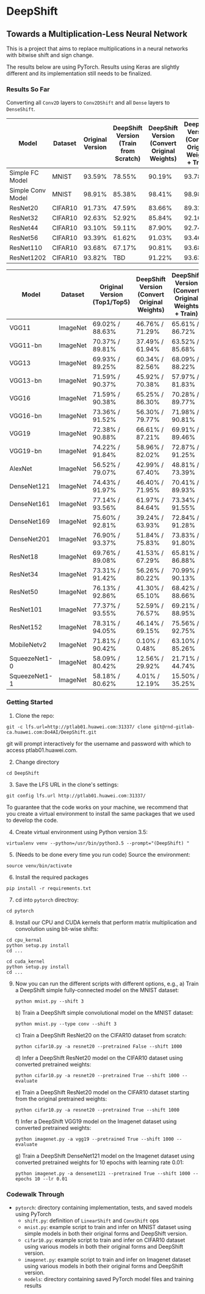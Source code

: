 # DeepShift
## Towards a Multiplication-Less Neural Network

This is a project that aims to replace multiplications in a neural networks with bitwise shift and sign change.

The results below are using PyTorch. Results using Keras are slightly different and its implementation still needs to be finalized.

### Results So Far
Converting all `Conv2D` layers to `Conv2DShift` and all `Dense` layers to `DenseShift`.


| Model | Dataset | Original Version | DeepShift Version<br>(Train from Scratch) | DeepShift Version<br>(Convert Original Weights) | DeepShift Version<br>(Convert Original Weights<br>+ Train) 
|-------| ------- | -------------------------- | ----------------------------- | ----------------------------- | ----------------------------- |
| Simple FC Model | MNIST | 93.59% | 78.55% | 90.19% | 93.78% |
| Simple Conv Model | MNIST | 98.91% | 85.38% | 98.41% | 98.98% |
| ResNet20 | CIFAR10 | 91.73% | 47.59% | 83.66% | 89.32% |
| ResNet32 | CIFAR10 | 92.63% | 52.92% | 85.84% | 92.16% |
| ResNet44 | CIFAR10 | 93.10% | 59.11% | 87.90% | 92.74% |
| ResNet56 | CIFAR10 | 93.39% | 61.62% | 91.03% | 93.46% |
| ResNet110 | CIFAR10 | 93.68% | 67.17% | 90.81% | 93.68% | 
| ResNet1202 | CIFAR10 | 93.82% | TBD | 91.22% | 93.63% |


| Model | Dataset | Original Version (Top1/Top5) | DeepShift Version<br>(Convert Original Weights) | DeepShift Version<br>(Convert Original Weights<br>+ Train) |
| ----- | ------- | ------------------------ | ---------------- | -------------------------- |
| VGG11 | ImageNet | 69.02% / 88.63% | 46.76% / 71.29% | 65.61% / 86.72% |
| VGG11-bn | ImageNet | 70.37% / 89.81% | 37.49% / 61.94% | 63.52% / 85.68% |
| VGG13 | ImageNet | 69.93% / 89.25% | 60.34% / 82.56% | 68.09% / 88.22% |
| VGG13-bn | ImageNet | 71.59% / 90.37% | 45.92% / 70.38% | 57.97% / 81.83% |
| VGG16 | ImageNet | 71.59% / 90.38% | 65.25% / 86.30% | 70.28% / 89.77% |
| VGG16-bn | ImageNet | 73.36% / 91.52% | 56.30% / 79.77% | 71.98% / 90.81% |
| VGG19 | ImageNet | 72.38% / 90.88% | 66.61% / 87.21% | 69.91%	/ 89.46% |
| VGG19-bn | ImageNet | 74.22% / 91.84% | 58.96% / 82.02% | 72.87% / 91.25% | 
| AlexNet | ImageNet | 56.52% / 79.07% | 42.99% / 67.40% | 48.81% / 73.39% |
| DenseNet121 | ImageNet | 74.43% / 91.97% | 46.40% / 71.95% | 70.41% / 89.93% |
| DenseNet161 | ImageNet | 77.14% / 93.56% | 61.97% / 84.64% | 73.34% / 91.55% |
| DenseNet169 | ImageNet | 75.60% / 92.81% | 39.24% / 63.93% | 72.84% / 91.28% |
| DenseNet201 | ImageNet | 76.90% / 93.37% | 51.84% / 75.83% | 73.83% / 91.80% |
| ResNet18 | ImageNet | 69.76% / 89.08% | 41.53% / 67.29% | 65.81% / 86.88% |
| ResNet34 | ImageNet | 73.31% / 91.42% | 56.26% / 80.22% | 70.99% / 90.13% |
| ResNet50 | ImageNet | 76.13% / 92.86% | 41.30% / 65.10% | 68.42% / 88.66% |
| ResNet101 | ImageNet | 77.37% / 93.55% | 52.59% / 76.57% | 69.21% / 88.95% |
| ResNet152 | ImageNet | 78.31% / 94.05% | 46.14% / 69.15% | 75.56% / 92.75% |
| MobileNetv2 | ImageNet | 71.81% / 90.42% | 0.10% / 0.48% | 63.10% / 85.26% |
| SqueezeNet1-0 | ImageNet | 58.09% / 80.42% | 12.56% / 29.92% | 21.71% / 44.74% |
| SqueezeNet1-1 | ImageNet | 58.18% / 80.62% | 4.01% / 12.19% | 15.50% / 35.25% |

### Getting Started
1. Clone the repo:
```
git -c lfs.url=http://ptlab01.huawei.com:31337/ clone git@rnd-gitlab-ca.huawei.com:Do4AI/DeepShift.git
```

git will prompt interactively for the username and password with which to access ptlab01.huawei.com.

2. Change directory
```
cd DeepShift
```
3. Save the LFS URL in the clone's settings:
```
git config lfs.url http://ptlab01.huawei.com:31337/
```

To guarantee that the code works on your machine, we recommend that you create a virtual environment to install the same packages that we used to develop the code.

4. Create virtual environment using Python version 3.5: 
```
virtualenv venv --python=/usr/bin/python3.5 --prompt="(DeepShift) "
```
5. (Needs to be done every time you run code) Source the environment:
```
source venv/bin/activate
```
6. Install the required packages
```
pip install -r requirements.txt
```

7. cd into `pytorch` directroy:
```
cd pytorch
```
8. Install our CPU and CUDA kernels that perform matrix multiplication and convolution using bit-wise shifts:
```
cd cpu_kernal
python setup.py install
cd ...

cd cuda_kernel
python setup.py install
cd ...
```
9. Now you can run the different scripts with different options, e.g.,
    a) Train a DeepShift simple fully-connected model on the MNIST dataset:
    ```
    python mnist.py --shift 3
    ```
    b) Train a DeepShift simple convolutional model on the MNIST dataset:
    ```
    python mnist.py --type conv --shift 3
    ```
    c) Train a DeepShift ResNet20 on the CIFAR10 dataset from scratch:
    ```
    python cifar10.py -a resnet20 --pretrained False --shift 1000 
    ```
    d) Infer a DeepShift ResNet20 model on the CIFAR10 dataset using converted pretrained weights:
    ```
    python cifar10.py -a resnet20 --pretrained True --shift 1000 --evaluate
    ```
    e) Train a DeepShift ResNet20 model on the CIFAR10 dataset starting from the original pretrained weights:
    ```
    python cifar10.py -a resnet20 --pretrained True --shift 1000
    ```
    f) Infer a DeepShift VGG19 model on the Imagenet dataset using converted pretrained weights:
    ```
    python imagenet.py -a vgg19 --pretrained True --shift 1000 --evaluate
    ```
    g) Train a DeepShift DenseNet121 model on the Imagenet dataset using converted pretrained weights for 10 epochs with learning rate 0.01:
    ```
    python imagenet.py -a densenet121 --pretrained True --shift 1000 --epochs 10 --lr 0.01
    ```

### Codewalk Through
* `pytorch`: directory containing implementation, tests, and saved models using PyTorch
    * `shift.py`: definition of `LinearShift` and `ConvShift` ops
    * `mnist.py`: example script to train and infer on MNIST dataset using simple models in both their original forms and DeepShift version.
    * `cifar10.py`: example script to train and infer on CIFAR10 dataset using various models in both their original forms and DeepShift version.
    * `imagenet.py`: example script to train and infer on Imagenet dataset using various models in both their original forms and DeepShift version.
    * `models`: directory containing saved PyTorch model files and training results

